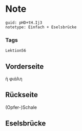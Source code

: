 # Note
```
guid: pHD+tH.Ij3
notetype: Einfach + Eselsbrücke
```

### Tags
```
Lektion56
```

## Vorderseite
ἡ φιάλη

## Rückseite
(Opfer-)Schale

## Eselsbrücke

